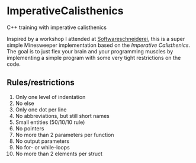 # ImperativeCalisthenics
C++ training with imperative calisthenics

Inspired by a workshop I attended at [Softwareschneiderei](http://www.softwareschneiderei.de/), this is a super simple Minesweeper
implementation based on the _Imperative Calisthenics_. The goal is to just flex your brain and your programming muscles by
implementing a simple program with some very tight restrictions on the code.

## Rules/restrictions
1. Only one level of indentation
2. No else
3. Only one dot per line
4. No abbreviations, but still short names
5. Small entities (50/10/10 rule)
6. No pointers
7. No more than 2 parameters per function
8. No output parameters
9. No for- or while-loops
10. No more than 2 elements per struct
